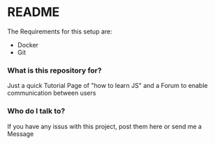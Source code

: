 # README #

The Requirements for this setup are:

* Docker
* Git

### What is this repository for? ###

Just a quick Tutorial Page of "how to learn JS" and a Forum to enable communication between users

### Who do I talk to? ###

If you have any issus with this project, post them here or send me a Message